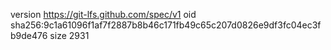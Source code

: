 version https://git-lfs.github.com/spec/v1
oid sha256:9c1a61096f1af7f2887b8b46c171fb49c65c207d0826e9df3fc04ec3fb9de476
size 2931
